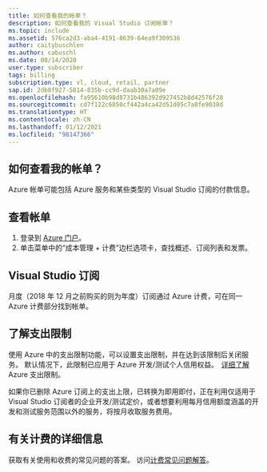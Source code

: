 ```yaml
---
title: 如何查看我的帐单？
description: 如何查看我的 Visual Studio 订阅帐单？
ms.topic: include
ms.assetid: 576ca2d3-aba4-4191-8639-64ea9f309536
author: caitybuschlen
ms.author: cabuschl
ms.date: 08/14/2020
user.type: subscriber
tags: billing
subscription.type: vl, cloud, retail, partner
sap.id: 2db8f927-5814-835b-cc9d-daab30a7a09e
ms.openlocfilehash: fa95610b98d8731b486392d927452b8d42576f28
ms.sourcegitcommit: cd7f122c6850cf442a4ca42d51d05c7a8fe9038d
ms.translationtype: HT
ms.contentlocale: zh-CN
ms.lasthandoff: 01/12/2021
ms.locfileid: "98147366"
---
```

## <a name="how-do-i-view-my-bill"></a>如何查看我的帐单？

Azure 帐单可能包括 Azure 服务和某些类型的 Visual Studio 订阅的付款信息。

## <a name="to-view-your-bill"></a>查看帐单
1. 登录到 [Azure 门户](https://portal.azure.com)。  
2. 单击菜单中的“成本管理 + 计费”边栏选项卡，查找概述、订阅列表和发票。  

## <a name="visual-studio-subscriptions"></a>Visual Studio 订阅 

月度（2018 年 12 月之前购买的则为年度）订阅通过 Azure 计费，可在同一 Azure 计费部分找到帐单。  

## <a name="understanding-spending-limit"></a>了解支出限制 
使用 Azure 中的支出限制功能，可以设置支出限制，并在达到该限制后关闭服务。 默认情况下，此限制已应用于 Azure 开发/测试个人信用权益。  [详细了解](https://docs.microsoft.com/azure/cost-management-billing/manage/spending-limit) Azure 支出限制。 

如果你已删除 Azure 订阅上的支出上限，已转换为即用即付，正在利用仅适用于 Visual Studio 订阅者的企业开发/测试定价，或者想要利用每月信用额度涵盖的开发和测试服务范围以外的服务，将按月收取服务费用。  

## <a name="more-information-about-billing"></a>有关计费的详细信息
获取有关使用和收费的常见问题的答案。 访问[计费常见问题解答](https://docs.microsoft.com/azure/cost-management-billing/manage/getting-started)。 
